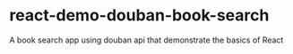 # react-demo-douban-book-search
A book search app using douban api that demonstrate the basics of React

